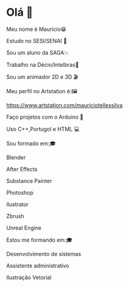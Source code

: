  # Olá 👋   
 
Meu nome é Mauricio😁  

Estudo no SESI/SENAI 🏫

Sou um aluno da SAGA💥

Trabalho na Décio/Intelbras🏢

Sou um animador 2D e 3D 🎬 

Meu perfil no Artstation é:🖼

https://www.artstation.com/mauriciotellessilva

Faço projetos com o Arduino 📱 

Uso C++,Portugol e HTML 💻

Sou formado em:🎓

Blender

After Effects

Substance Painter

Photoshop

Ilustrator

Zbrush

Unreal Engine

Estou me formando em:🎓

Desenvolvimento de sistemas

Assistente administrativo

Ilustração Vetorial

 
